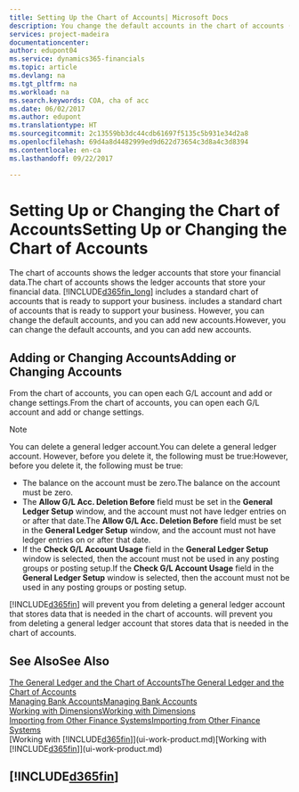 ```yaml
---
title: Setting Up the Chart of Accounts| Microsoft Docs
description: You change the default accounts in the chart of accounts (COA), and you can add new accounts.
services: project-madeira
documentationcenter: 
author: edupont04
ms.service: dynamics365-financials
ms.topic: article
ms.devlang: na
ms.tgt_pltfrm: na
ms.workload: na
ms.search.keywords: COA, cha of acc
ms.date: 06/02/2017
ms.author: edupont
ms.translationtype: HT
ms.sourcegitcommit: 2c13559bb3dc44cdb61697f5135c5b931e34d2a8
ms.openlocfilehash: 69d4a8d4482999ed9d622d73654c3d8a4c3d8394
ms.contentlocale: en-ca
ms.lasthandoff: 09/22/2017

---
```

# <a name="setting-up-or-changing-the-chart-of-accounts"></a><span data-ttu-id="29d1b-103">Setting Up or Changing the Chart of Accounts</span><span class="sxs-lookup"><span data-stu-id="29d1b-103">Setting Up or Changing the Chart of Accounts</span></span>
<span data-ttu-id="29d1b-104">The chart of accounts shows the ledger accounts that store your financial data.</span><span class="sxs-lookup"><span data-stu-id="29d1b-104">The chart of accounts shows the ledger accounts that store your financial data.</span></span> [!INCLUDE[d365fin_long](includes/d365fin_long_md.md)]<span data-ttu-id="29d1b-105"> includes a standard chart of accounts that is ready to support your business.</span><span class="sxs-lookup"><span data-stu-id="29d1b-105"> includes a standard chart of accounts that is ready to support your business.</span></span>
<span data-ttu-id="29d1b-106">However, you can change the default accounts, and you can add new accounts.</span><span class="sxs-lookup"><span data-stu-id="29d1b-106">However, you can change the default accounts, and you can add new accounts.</span></span>  

## <a name="adding-or-changing-accounts"></a><span data-ttu-id="29d1b-107">Adding or Changing Accounts</span><span class="sxs-lookup"><span data-stu-id="29d1b-107">Adding or Changing Accounts</span></span>
<span data-ttu-id="29d1b-108">From the chart of accounts, you can open each G/L account and add or change settings.</span><span class="sxs-lookup"><span data-stu-id="29d1b-108">From the chart of accounts, you can open each G/L account and add or change settings.</span></span>

> [!NOTE]  
>   <span data-ttu-id="29d1b-109">You can delete a general ledger account.</span><span class="sxs-lookup"><span data-stu-id="29d1b-109">You can delete a general ledger account.</span></span> <span data-ttu-id="29d1b-110">However, before you delete it, the following must be true:</span><span class="sxs-lookup"><span data-stu-id="29d1b-110">However, before you delete it, the following must be true:</span></span>  

* <span data-ttu-id="29d1b-111">The balance on the account must be zero.</span><span class="sxs-lookup"><span data-stu-id="29d1b-111">The balance on the account must be zero.</span></span>  
* <span data-ttu-id="29d1b-112">The **Allow G/L Acc. Deletion Before** field must be set in the **General Ledger Setup** window, and the account must not have ledger entries on or after that date.</span><span class="sxs-lookup"><span data-stu-id="29d1b-112">The **Allow G/L Acc. Deletion Before** field must be set in the **General Ledger Setup** window, and the account must not have ledger entries on or after that date.</span></span>  
* <span data-ttu-id="29d1b-113">If the **Check G/L Account Usage** field in the **General Ledger Setup** window is selected, then the account must not be used in any posting groups or posting setup.</span><span class="sxs-lookup"><span data-stu-id="29d1b-113">If the **Check G/L Account Usage** field in the **General Ledger Setup** window is selected, then the account must not be used in any posting groups or posting setup.</span></span>  

[!INCLUDE[d365fin](includes/d365fin_md.md)]<span data-ttu-id="29d1b-114"> will prevent you from deleting a general ledger account that stores data that is needed in the chart of accounts.</span><span class="sxs-lookup"><span data-stu-id="29d1b-114"> will prevent you from deleting a general ledger account that stores data that is needed in the chart of accounts.</span></span>  

## <a name="see-also"></a><span data-ttu-id="29d1b-115">See Also</span><span class="sxs-lookup"><span data-stu-id="29d1b-115">See Also</span></span>
[<span data-ttu-id="29d1b-116">The General Ledger and the Chart of Accounts</span><span class="sxs-lookup"><span data-stu-id="29d1b-116">The General Ledger and the Chart of Accounts</span></span>](finance-general-ledger.md)  
[<span data-ttu-id="29d1b-117">Managing Bank Accounts</span><span class="sxs-lookup"><span data-stu-id="29d1b-117">Managing Bank Accounts</span></span>](bank-manage-bank-accounts.md)  
[<span data-ttu-id="29d1b-118">Working with Dimensions</span><span class="sxs-lookup"><span data-stu-id="29d1b-118">Working with Dimensions</span></span>](finance-dimensions.md)  
[<span data-ttu-id="29d1b-119">Importing from Other Finance Systems</span><span class="sxs-lookup"><span data-stu-id="29d1b-119">Importing from Other Finance Systems</span></span>](upload-data.md)  
<span data-ttu-id="29d1b-120">[Working with [!INCLUDE[d365fin](includes/d365fin_md.md)]](ui-work-product.md)</span><span class="sxs-lookup"><span data-stu-id="29d1b-120">[Working with [!INCLUDE[d365fin](includes/d365fin_md.md)]](ui-work-product.md)</span></span>  

## [!INCLUDE[d365fin](includes/free_trial_md.md)]

